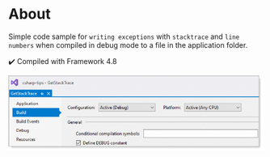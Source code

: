 ﻿# About

Simple code sample for `writing exceptions` with `stacktrace` and `line numbers` when compiled in debug mode to a file in the application folder.

:heavy_check_mark: Compiled with Framework 4.8

![img](assets/build.png)